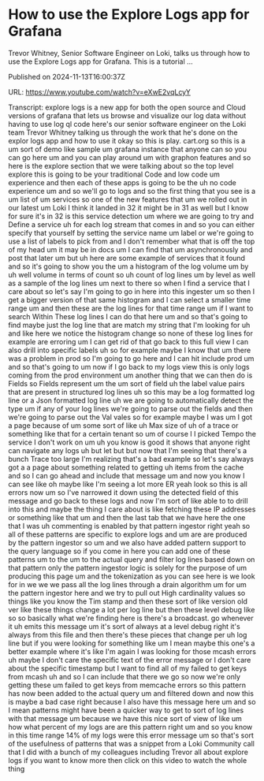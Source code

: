 # How to use the Explore Logs app for Grafana

Trevor Whitney, Senior Software Engineer on Loki, talks us through how to use the Explore Logs app for Grafana. This is a tutorial ...

Published on 2024-11-13T16:00:37Z

URL: https://www.youtube.com/watch?v=eXwE2vqLcyY

Transcript: explore logs is a new app for both the open source and Cloud versions of grafana that lets us browse and visualize our log data without having to use log ql code here's our senior software engineer on the Loki team Trevor Whitney talking us through the work that he's done on the explor logs app and how to use it okay so this is play. cart.org so this is a um sort of demo like sample um grafana instance that anyone can so you can go here um and you can play around um with graphon features and so here is the explore section that we were talking about so the top level explore this is going to be your traditional Code and low code um experience and then each of these apps is going to be the uh no code experience um and so we'll go to logs and so the first thing that you see is a um list of um services so one of the new features that um we rolled out in our latest um Loki I think it landed in 32 it might be in 31 as well but I know for sure it's in 32 is this service detection um where we are going to try and Define a service uh for each log stream that comes in and so you can either specify that yourself by setting the service name um label or we're going to use a list of labels to pick from and I don't remember what that is off the top of my head um it may be in docs um I can find that um asynchronously and post that later um but uh here are some example of services that it found and so it's going to show you the um a histogram of the log volume um by uh well volume in terms of count so uh count of log lines um by level as well as a sample of the log lines um next to there so when I find a service that I care about so let's say I'm going to go in here into this ingester um so then I get a bigger version of that same histogram and I can select a smaller time range um and then these are the log lines for that time range um if I want to search Within These log lines I can do that here um and so that's going to find maybe just the log line that are match my string that I'm looking for uh and like here we notice the histogram change so none of these log lines for example are erroring um I can get rid of that go back to this full view I can also drill into specific labels uh so for example maybe I know that um there was a problem in prod so I'm going to go here and I can hit include prod um and so that's going to um now if I go back to my logs view this is only logs coming from the prod environment um another thing that we can then do is Fields so Fields represent um the um sort of field uh the label value pairs that are present in structured log lines uh so this may be a log formatted log line or a Json formatted log line uh we are going to automatically detect the type um if any of your log lines we're going to parse out the fields and then we're going to parse out the Val vales so for example maybe I was um I got a page because of um some sort of like uh Max size of uh of a trace or something like that for a certain tenant so um of course I I picked Tempo the service I don't work on um uh you know is good it shows that anyone right can navigate any logs uh but let but but now that I'm seeing that there's a bunch Trace too large I'm realizing that's a bad example so let's say always got a a page about something related to getting uh items from the cache and so I can go ahead and include that message um and now you know I can see like oh maybe like I'm seeing a lot more ER yeah look so this is all errors now um so I've narrowed it down using the detected field of this message and go back to these logs and now I'm sort of like able to to drill into this and maybe the thing I care about is like fetching these IP addresses or something like that um and then the last tab that we have here the one that I was uh commenting is enabled by that pattern ingestor right yeah so all of these patterns are specific to explore logs and um are are produced by the pattern ingestor so um and we also have added pattern support to the query language so if you come in here you can add one of these patterns um to the um to the actual query and filter log lines based down on that pattern only the pattern ingestor logic is solely for the purpose of um producing this page um and the tokenization as you can see here is we look for in we we we pass all the log lines through a drain algorithm um for um the pattern ingestor here and we try to pull out High cardinality values so things like you know the Tim stamp and then these sort of like version old ver like these things change a lot per log line but then these level debug like so so basically what we're finding here is there's a broadcast. go whenever it uh emits this message um it's sort of always at a level debug right it's always from this file and then there's these pieces that change per uh log line but if you were looking for something like um I mean maybe this one's a better example where it's like I'm again I was looking for those mcash errors uh maybe I don't care the specific text of the error message or I don't care about the specific timestamp but I want to find all of my failed to get keys from mcash uh and so I can include that there we go so now we're only getting these um failed to get keys from memcache errors so this pattern has now been added to the actual query um and filtered down and now this is maybe a bad case right because I also have this message here um and so I mean patterns might have been a quicker way to get to sort of log lines with that message um because we have this nice sort of view of like um how what percent of my logs are are this pattern right um and so you know in this time range 14% of my logs were this error message um so that's sort of the usefulness of patterns that was a snippet from a Loki Community call that I did with a bunch of my colleagues including Trevor all about explore logs if you want to know more then click on this video to watch the whole thing

